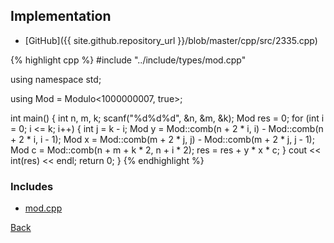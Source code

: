 ## Implementation

- [GitHub]({{ site.github.repository_url }}/blob/master/cpp/src/2335.cpp)

{% highlight cpp %}
#include "../include/types/mod.cpp"

using namespace std;

using Mod = Modulo<1000000007, true>;

int main() {
  int n, m, k;
  scanf("%d%d%d", &n, &m, &k);
  Mod res = 0;
  for (int i = 0; i <= k; i++) {
    int j = k - i;
    Mod y = Mod::comb(n + 2 * i, i) - Mod::comb(n + 2 * i, i - 1);
    Mod x = Mod::comb(m + 2 * j, j) - Mod::comb(m + 2 * j, j - 1);
    Mod c = Mod::comb(n + m + k * 2, n + i * 2);
    res = res + y * x * c;
  }
  cout << int(res) << endl;
  return 0;
}
{% endhighlight %}

### Includes

- [mod.cpp](../include/types/mod)

[Back](..)
